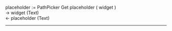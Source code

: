 ﻿placeholder := PathPicker Get placeholder ( widget )   -> widget (Text)   <- placeholder (Text)  ________________________________________________________